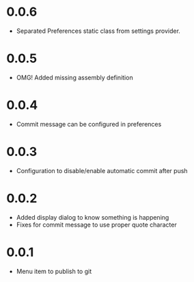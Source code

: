 # 0.0.6

* Separated Preferences static class from settings provider.

# 0.0.5

* OMG! Added missing assembly definition

# 0.0.4

* Commit message can be configured in preferences

# 0.0.3

* Configuration to disable/enable automatic commit after push

# 0.0.2

* Added display dialog to know something is happening
* Fixes for commit message to use proper quote character

# 0.0.1

* Menu item to publish to git